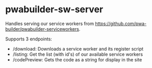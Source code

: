 # pwabuilder-sw-server

Handles serving our service workers from https://github.com/pwa-builder/pwabuilder-serviceworkers.

Supports 3 endpoints:
- /download: Downloads a service worker and its register script
- /listing: Get the list (with id's) of our available service workers
- /codePreview: Gets the code as a string for display in the site
